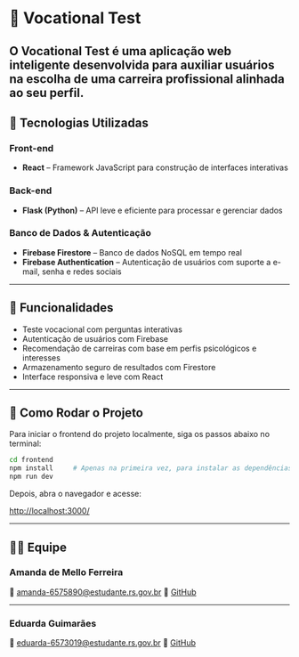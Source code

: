# 🧠 Vocational Test

O **Vocational Test** é uma aplicação web inteligente desenvolvida para auxiliar usuários na escolha de uma carreira profissional alinhada ao seu perfil.
---

## 🚀 Tecnologias Utilizadas

### Front-end
- **React** – Framework JavaScript para construção de interfaces interativas

### Back-end
- **Flask (Python)** – API leve e eficiente para processar e gerenciar dados

### Banco de Dados & Autenticação
- **Firebase Firestore** – Banco de dados NoSQL em tempo real
- **Firebase Authentication** – Autenticação de usuários com suporte a e-mail, senha e redes sociais

---

## 📌 Funcionalidades

- Teste vocacional com perguntas interativas
- Autenticação de usuários com Firebase
- Recomendação de carreiras com base em perfis psicológicos e interesses
- Armazenamento seguro de resultados com Firestore
- Interface responsiva e leve com React

---

## 🚀 Como Rodar o Projeto

Para iniciar o frontend do projeto localmente, siga os passos abaixo no terminal:

```bash
cd frontend
npm install     # Apenas na primeira vez, para instalar as dependências
npm run dev
```
Depois, abra o navegador e acesse:

[http://localhost:3000/](http://localhost:3000/)

---

## 👩‍💻 Equipe

### Amanda de Mello Ferreira  

📧 amanda-6575890@estudante.rs.gov.br 
🔗 [GitHub](https://github.com/amandamferreira)

---

### Eduarda Guimarães  

📧 eduarda-6573019@estudante.rs.gov.br 
🔗 [GitHub](https://github.com/eduarda-guimaraes)
